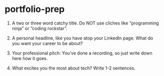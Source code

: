 # portfolio-prep

1. A two or three word catchy title. Do NOT use cliches like “programming ninja” or “coding rockstar”.


2. A personal headline, like you have atop your LinkedIn page. What do you want your career to be about?


3. Your professional pitch: You’ve done a recording, so just write down here how it goes.


6. What excites you the most about tech? Write 1-2 sentences.
